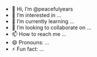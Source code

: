 - 👋 Hi, I’m @peacefulyears
- 👀 I’m interested in ...
- 🌱 I’m currently learning ...
- 💞️ I’m looking to collaborate on ...
- 📫 How to reach me ...
- 😄 Pronouns: ...
- ⚡ Fun fact: ...

<!---
peacefulyears/peacefulyears is a ✨ special ✨ repository because its `README.md` (this file) appears on your GitHub profile.
You can click the Preview link to take a look at your changes.
--->
